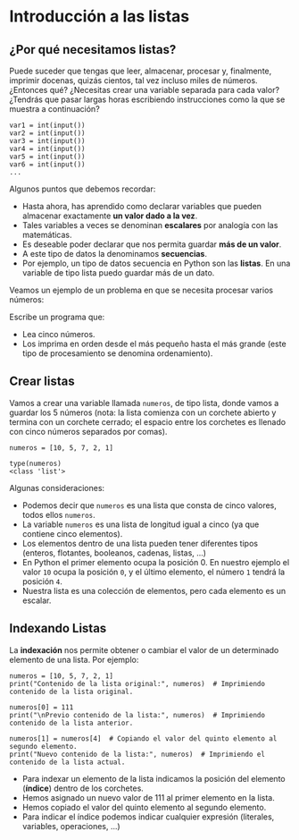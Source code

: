 # Introducción a las listas

## ¿Por qué necesitamos listas?

Puede suceder que tengas que leer, almacenar, procesar y, finalmente, imprimir docenas, quizás cientos, tal vez incluso miles de números. ¿Entonces qué? ¿Necesitas crear una variable separada para cada valor? ¿Tendrás que pasar largas horas escribiendo instrucciones como la que se muestra a continuación?

```
var1 = int(input())
var2 = int(input())
var3 = int(input())
var4 = int(input())
var5 = int(input())
var6 = int(input())
...
```

Algunos puntos que debemos recordar:

* Hasta ahora, has aprendido como declarar variables que pueden almacenar exactamente **un valor dado a la vez**. 
* Tales variables a veces se denominan **escalares** por analogía con las matemáticas.
* Es deseable poder declarar que nos permita guardar **más de un valor**.
* A este tipo de datos la denominamos **secuencias**.
* Por ejemplo, un tipo de datos secuencia en Python son las **listas**. En una variable de tipo lista puedo guardar más de un dato.

Veamos un ejemplo de un problema en que se necesita procesar varios números:

Escribe un programa que:

* Lea cinco números.
* Los imprima en orden desde el más pequeño hasta el más grande (este tipo de procesamiento se denomina ordenamiento).

## Crear listas

Vamos a crear una variable llamada `numeros`, de tipo lista, donde vamos a guardar los 5 números (nota: la lista comienza con un corchete abierto y termina con un corchete cerrado; el espacio entre los corchetes es llenado con cinco números separados por comas).

```
numeros = [10, 5, 7, 2, 1]

type(numeros)
<class 'list'>
```

Algunas consideraciones:

* Podemos decir que `numeros` es una lista que consta de cinco valores, todos ellos `numeros`. 
* La variable `numeros` es una lista de longitud igual a cinco (ya que contiene cinco elementos).
* Los elementos dentro de una lista pueden tener diferentes tipos (enteros, flotantes, booleanos, cadenas, listas, ...)
* En Python el primer elemento ocupa la posición 0. En nuestro ejemplo el valor `10` ocupa la posición `0`, y el último elemento, el número `1` tendrá la posición `4`.
* Nuestra lista es una colección de elementos, pero cada elemento es un escalar. 

## Indexando Listas

La **indexación** nos permite obtener o cambiar el valor de un determinado elemento de una lista. Por ejemplo:

```
numeros = [10, 5, 7, 2, 1]
print("Contenido de la lista original:", numeros)  # Imprimiendo contenido de la lista original.

numeros[0] = 111
print("\nPrevio contenido de la lista:", numeros)  # Imprimiendo contenido de la lista anterior.

numeros[1] = numeros[4]  # Copiando el valor del quinto elemento al segundo elemento.
print("Nuevo contenido de la lista:", numeros)  # Imprimiendo el contenido de la lista actual.
```

* Para indexar un elemento de la lista indicamos la posición del elemento (**índice**) dentro de los corchetes.
* Hemos asignado un nuevo valor de 111 al primer elemento en la lista. 
* Hemos copiado el valor del quinto elemento al segundo elemento. 
* Para indicar el índice podemos indicar cualquier expresión (literales, variables, operaciones, ...)
    

